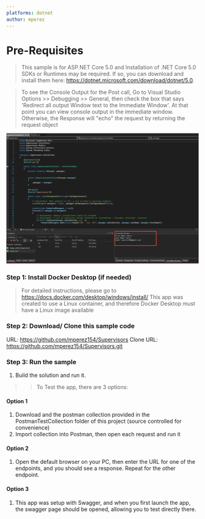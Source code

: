 ```yaml
---
platforms: dotnet
author: mperez
---
```

# Pre-Requisites 

> This sample is for ASP.NET Core 5.0 and Installation of .NET Core 5.0 SDKs or Runtimes may be required. If so, you can download and install them here: https://dotnet.microsoft.com/download/dotnet/5.0.

> To see the Console Output for the Post call, Go to Visual Studio Options >> Debugging >> General, then check the box that says 'Redirect all output Window text to the Immediate Window'. At that point you can view console output in the immediate window.
> Otherwise, the Response will "echo" the request by returning the request object 

![View Sample Here](ReadmeFiles/ImmediateWindow.png)

### Step 1: Install Docker Desktop (if needed)

> For detailed instructions, please go to https://docs.docker.com/desktop/windows/install/
> This app was created to use a Linux container, and therefore Docker Desktop must have a Linux image available

### Step 2: Download/ Clone this sample code 

URL: https://github.com/mperez154/Supervisors
Clone URL: https://github.com/mperez154/Supervisors.git

### Step 3: Run the sample

1. Build the solution and run it.

>> To Test the app, there are 3 options: 

#### Option 1

1. Download and the postman collection provided in the PostmanTestCollection folder of this project (source controlled for convenience)
2. Import collection into Postman, then open each request and run it

#### Option 2

1. Open the default browser on your PC, then enter the URL for one of the endpoints, and you should see a response. Repeat for the other endpoint.

#### Option 3

1. This app was setup with Swagger, and when you first launch the app, the swagger page should be opened, allowing you to test directly there. 



